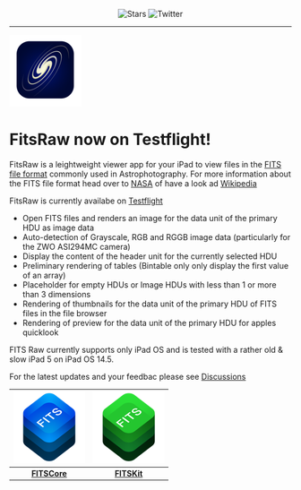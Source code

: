 <p align="center">
  <img src="https://img.shields.io/github/stars/brampf?style=social" alt="Stars">
  <img src="https://img.shields.io/twitter/follow/brampfcloud?style=social" alt="Twitter">
 </p>
<hr /> 

![FitsRaw](res/FitsRaw128.png)
# FitsRaw now on Testflight!

FitsRaw is a leightweight viewer app for your iPad to view files in the [FITS file format](https://fits.gsfc.nasa.gov) commonly used in Astrophotography. For more information about the FITS file format head over to [NASA](https://fits.gsfc.nasa.gov/fits_documentation.html) of have a look ad [Wikipedia](https://en.wikipedia.org/wiki/FITS)

FitsRaw is currently availabe on [Testflight](https://testflight.apple.com)


* Open FITS files and renders an image for the data unit of the primary HDU as image data
* Auto-detection of Grayscale, RGB and RGGB image data (particularly for the ZWO ASI294MC camera)
* Display the content of the header unit for the currently selected HDU
* Preliminary rendering of tables (Bintable only only display the first value of an array)
* Placeholder for empty HDUs or Image HDUs with less than 1 or more than 3 dimensions
* Rendering of thumbnails for the data unit of the primary HDU of FITS files in the file browser
* Rendering of preview for the data unit of the primary HDU for apples quicklook

FITS Raw currently supports only iPad OS and is tested with a rather old & slow iPad 5 on iPad OS 14.5.

For the latest updates and your feedbac please see [Discussions](https://github.com/brampf/fitskit/discussions/6)

![FITSCore](res/FITSCore128.png) | ![FITSKit](res/FITSKit128.png)
:--------: | :-------: 
**[FITSCore](https://github.com/brampf/fitscore)** | **[FITSKit](https://github.com/brampf/fitskit)** 







